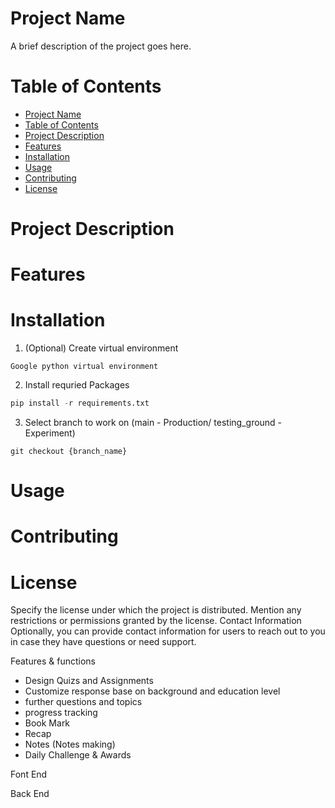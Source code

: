 # Project Name
A brief description of the project goes here.

# Table of Contents
- [Project Name](#project-name)
- [Table of Contents](#table-of-contents)
- [Project Description](#project-description)
- [Features](#features)
- [Installation](#installation)
- [Usage](#usage)
- [Contributing](#contributing)
- [License](#license)

# Project Description

# Features

# Installation
1. (Optional) Create virtual environment 
```
Google python virtual environment
```

2. Install requried Packages
```python
pip install -r requirements.txt
```

3. Select branch to work on (main - Production/ testing_ground - Experiment)
```base
git checkout {branch_name}
```



# Usage

# Contributing

# License
Specify the license under which the project is distributed. Mention any restrictions or permissions granted by the license.
Contact Information
Optionally, you can provide contact information for users to reach out to you in case they have questions or need support.






Features & functions
- Design Quizs and Assignments
- Customize response base on background and education level
- further questions and topics
- progress tracking
- Book Mark
- Recap
- Notes (Notes making)
- Daily Challenge & Awards




Font End 


Back End

